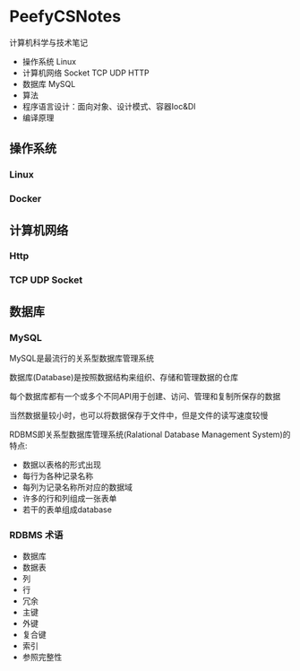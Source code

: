 # PeefyCSNotes

计算机科学与技术笔记

* 操作系统 Linux
* 计算机网络 Socket TCP UDP HTTP
* 数据库 MySQL
* 算法
* 程序语言设计：面向对象、设计模式、容器Ioc&DI
* 编译原理

## 操作系统

### Linux
### Docker

## 计算机网络

### Http
### TCP UDP Socket

## 数据库

### MySQL

MySQL是最流行的关系型数据库管理系统

数据库(Database)是按照数据结构来组织、存储和管理数据的仓库

每个数据库都有一个或多个不同API用于创建、访问、管理和复制所保存的数据

当然数据量较小时，也可以将数据保存于文件中，但是文件的读写速度较慢

RDBMS即关系型数据库管理系统(Ralational Database Management System)的特点:

* 数据以表格的形式出现
* 每行为各种记录名称
* 每列为记录名称所对应的数据域
* 许多的行和列组成一张表单
* 若干的表单组成database

### RDBMS 术语

* 数据库
* 数据表
* 列
* 行
* 冗余
* 主键
* 外键
* 复合键
* 索引
* 参照完整性
